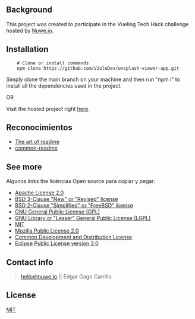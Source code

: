 ## Background

This project was created to participate in the Vueling Tech Hack challenge hosted by [Nuwe.io](https://nuwe.io/dev/competitions/vueling-tech-hack).

## Installation

```shell
    # Clone or install commands
    npm clone https://github.com/ViuleDev/unsplash-viewer-app.git
```
Simply clone the main branch on your machine and then run "npm i" to install all the dependencies used in the project.

OR

Visit the hosted project right [here](https://unsplash-viewer-viuledev.netlify.app/).

## Reconocimientos 

- [The art of readme](https://github.com/hackergrrl/art-of-readme)
- [common-readme](https://github.com/hackergrrl/common-readme)


## See more

Algunos links the licéncias Open source para copiar y pegar:

- [Apache License 2.0](https://opensource.org/licenses/Apache-2.0)
- [BSD 3-Clause "New" or "Revised" license](https://opensource.org/licenses/BSD-3-Clause)
- [BSD 2-Clause "Simplified" or "FreeBSD" license](https://opensource.org/licenses/BSD-2-Clause)
- [GNU General Public License (GPL)](https://opensource.org/licenses/gpl-license)
- [GNU Library or "Lesser" General Public License (LGPL)](https://opensource.org/licenses/lgpl-license)
- [MIT](https://opensource.org/licenses/MIT)
- [Mozilla Public License 2.0](https://opensource.org/licenses/MPL-2.0)
- [Common Development and Distribution License](https://opensource.org/licenses/CDDL-1.0)
- [Eclipse Public License version 2.0](https://opensource.org/licenses/EPL-2.0)

## Contact info

> hello@nuwe.io || Edgar Gago Carrillo

## License

[MIT](https://opensource.org/licenses/MIT)

